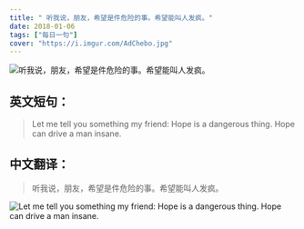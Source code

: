 ```yaml
---
title: " 听我说，朋友，希望是件危险的事。希望能叫人发疯。"
date: 2018-01-06
tags: ["每日一句"]
cover: "https://i.imgur.com/AdChebo.jpg"
---
```


![ 听我说，朋友，希望是件危险的事。希望能叫人发疯。](https://i.imgur.com/a8skoxj.jpg)

## 英文短句：
> Let me tell you something my friend: Hope is a dangerous thing. Hope can drive a man insane.

<!--more-->

## 中文翻译：
>  听我说，朋友，希望是件危险的事。希望能叫人发疯。

![Let me tell you something my friend: Hope is a dangerous thing. Hope can drive a man insane.](https://i.imgur.com/C9d5tvn.jpg)

